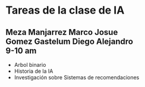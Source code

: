 <h1> Tareas de la clase de IA </h1>
<h2>Meza Manjarrez Marco Josue <br>
Gomez Gastelum Diego Alejandro <br>
    9-10 am</h2>

- Arbol binario
- Historia de la IA
- Investigación sobre Sistemas de recomendaciones
